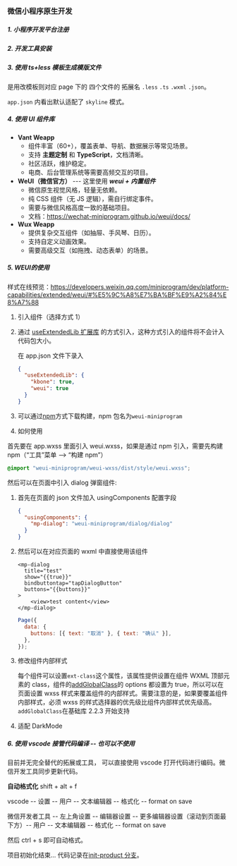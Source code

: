 ### 微信小程序原生开发

##### 1. 小程序开发平台注册

##### 2. 开发工具安装

##### 3. 使用 ts+less 模板生成模版文件

是用改模板则对应 page 下的 四个文件的 拓展名 `.less` `.ts` `.wxml` `.json`。

`app.json` 内看出默认适配了 `skyline` 模式。

##### 4. 使用 UI 组件库

- **Vant Weapp**
  - 组件丰富（60+），覆盖表单、导航、数据展示等常见场景。
  - 支持 **主题定制** 和 **TypeScript**，文档清晰。
  - 社区活跃，维护稳定。
  - 电商、后台管理系统等需要高频交互的项目。
- **WeUI（微信官方）** --- 这里使用 **_weui + 内置组件_**
  - 微信原生视觉风格，轻量无依赖。
  - 纯 CSS 组件（无 JS 逻辑），需自行绑定事件。
  - 需要与微信风格高度一致的基础项目。
  - 文档：https://wechat-miniprogram.github.io/weui/docs/
- **Wux Weapp**
  - 提供复杂交互组件（如抽屉、手风琴、日历）。
  - 支持自定义动画效果。
  - 需要高级交互（如拖拽、动态表单）的场景。

##### 5. **WEUI**的使用

样式在线预览：https://developers.weixin.qq.com/miniprogram/dev/platform-capabilities/extended/weui/#%E5%9C%A8%E7%BA%BF%E9%A2%84%E8%A7%88

1.  引入组件（选择方式 1）

1.  通过 [useExtendedLib 扩展库](https://developers.weixin.qq.com/miniprogram/dev/reference/configuration/app.html#useExtendedLib) 的方式引入，这种方式引入的组件将不会计入代码包大小。

    在 app.json 文件下录入

    ```json
    {
      "useExtendedLib": {
        "kbone": true,
        "weui": true
      }
    }
    ```

1.  可以通过[npm](https://developers.weixin.qq.com/miniprogram/dev/devtools/npm.html)方式下载构建，npm 包名为`weui-miniprogram`

1.  如何使用

首先要在 app.wxss 里面引入 weui.wxss，如果是通过 npm 引入，需要先构建 npm（“工具”菜单 --> “构建 npm”）

```css
@import "weui-miniprogram/weui-wxss/dist/style/weui.wxss";
```

然后可以在页面中引入 dialog 弹窗组件:

1.  首先在页面的 json 文件加入 usingComponents 配置字段

    ```json
    {
      "usingComponents": {
        "mp-dialog": "weui-miniprogram/dialog/dialog"
      }
    }
    ```

2.  然后可以在对应页面的 wxml 中直接使用该组件

    ```vue
    <mp-dialog
      title="test"
      show="{{true}}"
      bindbuttontap="tapDialogButton"
      buttons="{{buttons}}"
    >
        <view>test content</view>
    </mp-dialog>
    ```

    ```js
    Page({
      data: {
        buttons: [{ text: "取消" }, { text: "确认" }],
      },
    });
    ```

3.  修改组件内部样式

    每个组件可以设置`ext-class`这个属性，该属性提供设置在组件 WXML 顶部元素的 class，组件的[addGlobalClass](https://developers.weixin.qq.com/miniprogram/dev/framework/custom-component/wxml-wxss.html#组件样式隔离)的 options 都设置为 true，所以可以在页面设置 wxss 样式来覆盖组件的内部样式。需要注意的是，如果要覆盖组件内部样式，必须 wxss 的样式选择器的优先级比组件内部样式优先级高。 `addGlobalClass`在基础库 2.2.3 开始支持

4.  适配 DarkMode

##### 6. 使用 vscode 接管代码编译 -- 也可以不使用

目前并无完全替代的拓展或工具， 可以直接使用 vscode 打开代码进行编码。微信开发工具同步更新代码。

**自动格式化** shift + alt + f

vscode -- 设置 -- 用户 -- 文本编辑器 -- 格式化 -- format on save

微信开发者工具 -- 左上角设置 -- 编辑器设置 -- 更多编辑器设置（滚动到页面最下方）-- 用户 -- 文本编辑器 -- 格式化 -- format on save

然后 ctrl + s 即可自动格式。

项目初始化结束... 代码记录在[init-product 分支](https://github.com/Lzq811/mini-natvie-dev/tree/init-product)。

